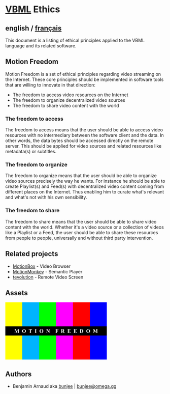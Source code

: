 # [VBML](README.md) Ethics

## english / [français](fr/ethics.md)

This document is a listing of ethical principles applied to the VBML language and its related
software.

## Motion Freedom

Motion Freedom is a set of ethical principles regarding video streaming on the Internet. These core
principles should be implemented in software tools that are willing to innovate in that direction:

- The freedom to access video resources on the Internet
- The freedom to organize decentralized video sources
- The freedom to share video content with the world

### The freedom to access

The freedom to access means that the user should be able to access video resources with no
intermediary between the software client and the data. In other words, the data bytes should be
accessed directly on the remote server. This should be applied for video sources and related
resources like metadata(s) or subtitles.

### The freedom to organize

The freedom to organize means that the user should be able to organize video sources precisely the
way he wants. For instance he should be able to create Playlist(s) and Feed(s) with decentralized
video content coming from different places on the Internet. Thus enabling him to curate what's
relevant and what's not with his own sensibility.

### The freedom to share

The freedom to share means that the user should be able to share video content with the world.
Whether it's a video source or a collection of videos like a Playlist or a Feed, the user should be
able to share these resources from people to people, universally and without third party
intervention.

## Related projects

- [MotionBox](https://omega.gg/MotionBox/sources) - Video Browser
- [MotionMonkey](https://omega.gg/MotionMonkey) - Semantic Player
- [tevolution](https://omega.gg/tevolution) - Remote Video Screen

## Assets

<a href="pictures/MotionFreedom.png"><img src="pictures/MotionFreedom.png" alt="Motion Freedom" width="320px"></a>

## Authors

- Benjamin Arnaud aka [bunjee](https://bunjee.me) | <bunjee@omega.gg>
